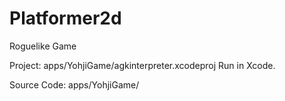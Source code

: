 # Platformer2d
Roguelike Game

Project: apps/YohjiGame/agkinterpreter.xcodeproj
Run in Xcode. 

Source Code: apps/YohjiGame/

